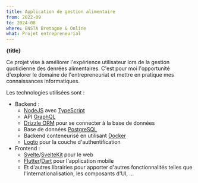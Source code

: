 ```yaml
---
title: Application de gestion alimentaire
from: 2022-09
to: 2024-08
where: ENSTA Bretagne & Online
what: Projet entrepreneurial
---
```


**{title}**

Ce projet vise à améliorer l'expérience utilisateur lors de la gestion quotidienne des denrées alimentaires. C'est pour moi l'opportunité d'explorer le domaine de l'entrepreneuriat et mettre en pratique mes connaissances informatiques.

Les technologies utilisées sont :

- Backend :
  - [NodeJS](https://nodejs.org/) avec [TypeScript](https://www.typescriptlang.org/)
  - API [GraphQL](https://graphql.org/)
  - [Drizzle ORM](https://orm.drizzle.team/) pour se connecter à la base de données
  - Base de données [PostgreSQL](https://www.postgresql.org/)
  - Backend conteneurisé en utilisant [Docker](https://www.docker.com/)
  - [Logto](https://logto.io/) pour la couche d'authentification
- Frontend :
  - [Svelte](https://svelte.dev)/[SvelteKit](https://kit.svelte.dev) pour le web
  - [Flutter](https://flutter.dev)/[Dart](https://dart.dev) pour l'application mobile
  - Et d'autres librairies pour apporter d'autres fonctionnalités telles que l'internationalisation, les composants d'UI, ...
